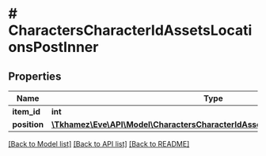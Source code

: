 # # CharactersCharacterIdAssetsLocationsPostInner

## Properties

Name | Type | Description | Notes
------------ | ------------- | ------------- | -------------
**item_id** | **int** |  |
**position** | [**\Tkhamez\Eve\API\Model\CharactersCharacterIdAssetsLocationsPostInnerPosition**](CharactersCharacterIdAssetsLocationsPostInnerPosition.md) |  |

[[Back to Model list]](../../README.md#models) [[Back to API list]](../../README.md#endpoints) [[Back to README]](../../README.md)
